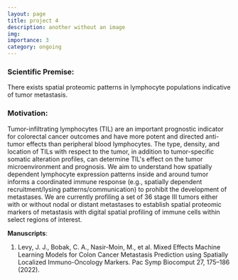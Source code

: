 ```yaml
---
layout: page
title: project 4
description: another without an image
img:
importance: 3
category: ongoing
---
```


### Scientific Premise:
There exists spatial proteomic patterns in lymphocyte populations indicative of tumor metastasis.

### Motivation:
Tumor-infiltrating lymphocytes (TIL) are an important prognostic indicator for colorectal cancer outcomes and have more potent and directed anti-tumor effects than peripheral blood lymphocytes. The type, density, and location of TILs with respect to the tumor, in addition to tumor-specific somatic alteration profiles, can determine TIL's effect on the tumor microenvironment and prognosis. We aim to understand how spatially dependent lymphocyte expression patterns inside and around tumor informs a coordinated immune response (e.g., spatially dependent recruitment/lysing patterns/communication) to prohibit the development of metastases. We are currently profiling a set of 36 stage III tumors either with or without nodal or distant metastases to establish spatial proteomic markers of metastasis with digital spatial profiling of immune cells within select regions of interest.

**Manuscripts**:
1. Levy, J. J., Bobak, C. A., Nasir-Moin, M., et al. Mixed Effects Machine Learning Models for Colon Cancer Metastasis Prediction using Spatially Localized Immuno-Oncology Markers. Pac Symp Biocomput 27, 175–186 (2022).
